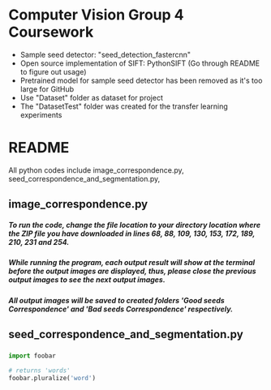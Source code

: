 # Computer Vision Group 4 Coursework
- Sample seed detector: "seed_detection_fastercnn" 
- Open source implementation of SIFT: PythonSIFT (Go through README to figure out usage)
- Pretrained model for sample seed detector has been removed as it's too large for GitHub
- Use "Dataset" folder as dataset for project
- The "DatasetTest" folder was created for the transfer learning experiments

# README

All python codes include image_correspondence.py, seed_correspondence_and_segmentation.py, 


## image_correspondence.py

##### To run the code, change the file location to your directory location where the ZIP file you have downloaded in lines 68, 88, 109, 130, 153, 172, 189, 210, 231 and 254.

##### While running the program, each output result will show at the terminal before the output images are displayed, thus, please close the previous output images to see the next output images.

##### All output images will be saved to created folders 'Good seeds Correspondence' and 'Bad seeds Correspondence' respectively.


## seed_correspondence_and_segmentation.py

#####

```python
import foobar

# returns 'words'
foobar.pluralize('word')
```
